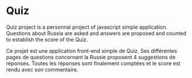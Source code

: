 # Quiz
Quiz project is a personnal project of javascript simple application. Questions about Russia are asked and answers are proposed and counted to establish the score of the Quiz.

Ce projet est une application front-end simple de Quiz.
Ses différentes pages de questions concernant la Russie proposent 4 suggestions de réponses. Toutes les réponses sont finalement comptées et le score est rendu avec son commentaire.
